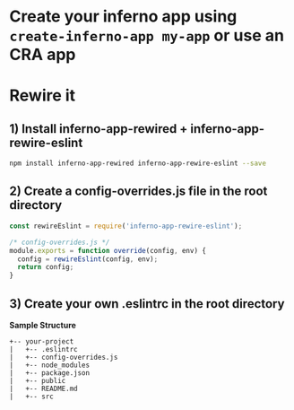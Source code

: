 # Create your inferno app using `create-inferno-app my-app` or use an CRA app

# Rewire it

## 1) Install inferno-app-rewired + inferno-app-rewire-eslint

```bash
npm install inferno-app-rewired inferno-app-rewire-eslint --save
```

## 2) Create a config-overrides.js file in the root directory

```javascript
const rewireEslint = require('inferno-app-rewire-eslint');

/* config-overrides.js */
module.exports = function override(config, env) {
  config = rewireEslint(config, env);
  return config;
}
```

## 3) Create your own .eslintrc in the root directory

**Sample Structure**

```
+-- your-project
|   +-- .eslintrc
|   +-- config-overrides.js
|   +-- node_modules
|   +-- package.json
|   +-- public
|   +-- README.md
|   +-- src
```
